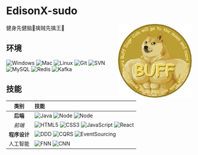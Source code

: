 # EdisonX-sudo

<img align="right" src="imgs/12040.png" />

健身先健脑🧠擒贼先擒王🔨

## 环境

![Windows](https://img.shields.io/badge/-Windows-0078D6?style=flat-square&logo=windows&logoColor=white)
![Mac](https://img.shields.io/badge/-MacOS-000000?style=flat-square&logo=macOS&logoColor=white)
![Linux](https://img.shields.io/badge/-Linux-FCC624?style=flat-square&logo=Linux&logoColor=white)
![Git](https://img.shields.io/badge/-Git-F05032?style=flat-square&logo=git&logoColor=white)
![SVN](https://img.shields.io/badge/-SVN-7E9BC7?style=flat-square&logo=subversion&logoColor=white)
![MySQL](https://img.shields.io/badge/-MySQL-235379?style=flat-square&logo=mysql&logoColor=white)
![Redis](https://img.shields.io/badge/-Redis-DC382D?style=flat-square&logo=Redis&logoColor=white)
![Kafka](https://img.shields.io/badge/-Kafka-231F20?style=flat-square&logo=ApacheKafka&logoColor=white)

## 技能

|       类别       | 技能                                                                                                                                                                                                                                                                                                                                                                                                                                                                                                                                                                                                                                        |
|:--------------:|:------------------------------------------------------------------------------------------------------------------------------------------------------------------------------------------------------------------------------------------------------------------------------------------------------------------------------------------------------------------------------------------------------------------------------------------------------------------------------------------------------------------------------------------------------------------------------------------------------------------------------------------|
|     **后端**     | ![Java](https://img.shields.io/badge/Java-1c93cd?style=flat-square&logo=CoffeeScript&logoColor=white) ![Node](https://img.shields.io/badge/-Node.js-339933?style=flat-square&logo=Node.js&logoColor=white) ![Node](https://img.shields.io/badge/-Flink-E6526F?style=flat-square&logo=ApacheFlink&logoColor=white)                                                                                                                                                                                                                                                                                                                         |
|      *前端*      | ![HTML5](https://img.shields.io/badge/-HTML-E34F26?style=flat-square&logo=html5&logoColor=white) ![CSS3](https://img.shields.io/badge/-CSS-1572B6?style=flat-square&logo=CSS3&logoColor=white) ![JavaScript](https://img.shields.io/badge/-JavaScript-F7DF1E?style=flat-square&logo=JavaScript&logoColor=white)  ![React](https://img.shields.io/badge/-React.js-E34F26?style=flat-square&logo=React&logoColor=white)                                                                                                                                                                                                                     |
|    **程序设计**    | ![DDD](https://img.shields.io/badge/-DomainDrivenDesign-green?logo=DPD&style=flat-square) ![CQRS](https://img.shields.io/badge/-CQRS-F05537?logo=Docs.rs&style=flat-square) ![EventSourcing](https://img.shields.io/badge/-EventSourcing-000000?logo=Eventbrite&style=flat-square)                                                                                                                                                                                                                                                                                                                                 |
|      人工智能      | ![FNN](https://img.shields.io/badge/-FNN-005CED?logo=ONNX&style=flat-square) ![CNN](https://img.shields.io/badge/-CNN-informational?logo=ONNX&style=flat-square)                                                                                                                                                                                                                                                                                                                                                                                                                                                                          |

